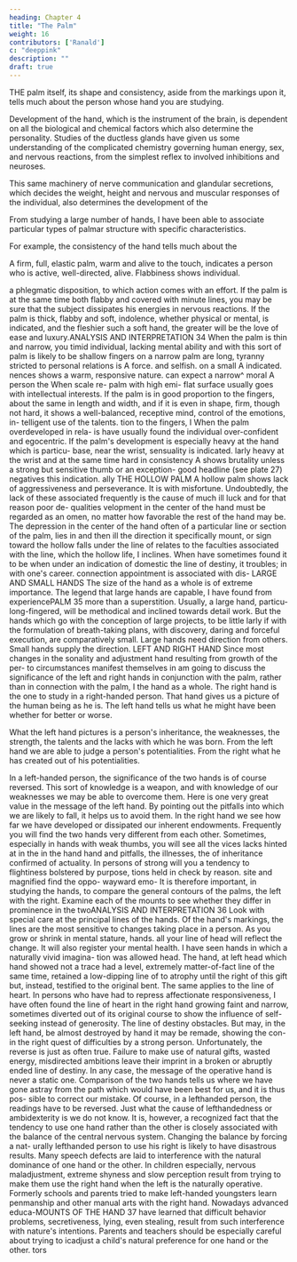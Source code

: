 ```yaml
---
heading: Chapter 4
title: "The Palm"
weight: 16
contributors: ['Ranald']
c: "deeppink"
description: ""
draft: true
---
```



THE palm itself, its shape and consistency, aside from the markings upon it, tells much about the person whose hand you are studying.

Development of the hand, which is the instrument of the brain, is dependent on all the biological and chemical factors which also determine the personality. Studies of the ductless glands have given us some understanding of the complicated chemistry governing human energy, sex, and nervous reactions, from the simplest reflex to involved inhibitions and neuroses.

This same machinery of nerve communication and glandular secretions, which decides the weight, height and nervous and muscular responses of the individual, also determines the development of the

From studying a large number of hands, I have been able to associate particular types of palmar structure with specific characteristics.

For example, the consistency of the hand tells much about the

A firm, full, elastic palm, warm and alive to the touch,
indicates a person who is active, well-directed, alive. Flabbiness shows
individual.

a phlegmatic disposition, to which action comes with an effort. If
the palm is at the same time both flabby and covered with minute
lines, you may be sure that the subject dissipates his energies in
nervous reactions. If the palm is thick, flabby and soft, indolence,
whether physical or mental, is indicated, and the fleshier such a soft
hand, the greater will be the love of ease and luxury.ANALYSIS AND INTERPRETATION
34
When the palm is thin and narrow, you
timid individual, lacking mental ability and
with this sort of palm is likely to be shallow
fingers on a narrow palm are long, tyranny
stricted to personal relations
is
A
force.
and selfish.
on a small
A
indicated.
nences shows a warm, responsive nature.
can expect a narrow^
moral
A
person
the
When
scale
re-
palm with high emi-
flat
surface usually goes
with intellectual interests.
If the palm is in good proportion to the fingers, about the same in
length and width, and if it is even in shape, firm, though not hard, it
shows a well-balanced, receptive mind, control of the emotions, in-
telligent use of the talents.
tion to the fingers, I
When
the
palm
overdeveloped in rela-
is
have usually found the individual over-confident
and
egocentric. If the palm's development is especially heavy at the
hand which is particu-
base, near the wrist, sensuality is indicated.
larly heavy at the wrist and at the same time hard in consistency
A
shows brutality unless a strong but sensitive thumb or an exception-
good headline (see plate 27) negatives this indication.
ally
THE HOLLOW PALM
A hollow palm
shows lack of aggressiveness and perseverance. It is
with misfortune. Undoubtedly, the lack of these
associated
frequently
is
the
cause
of much ill luck and for that reason poor de-
qualities
velopment in the center of the hand must be regarded as an
omen, no matter how favorable the rest of the hand may be.
The
depression in the center of the hand often
of a particular line or section of the palm,
lies in
and then
ill
the direction
it
specifically
mount, or sign toward
the hollow falls under the line of
relates to the faculties associated with the line,
which the hollow
life,
I
inclines.
When
have sometimes found
it
to be
when under
an indication of domestic
the line of destiny, it
troubles;
in
with one's career.
connection
appointment
is
associated with dis-
LARGE AND SMALL HANDS
The
size of the
hand
as a whole
is
of extreme importance.
The
legend that large hands are capable, I have found from experiencePALM
35
more than a superstition. Usually, a large hand, particu-
long-fingered, will be methodical and inclined towards detail
work. But the hands which go with the conception of large projects,
to be little
larly
if
with the formulation of breath-taking plans, with discovery, daring
and forceful execution, are comparatively small. Large hands need
direction from others. Small hands supply the direction.
LEFT AND RIGHT HAND
Since most changes in the
sonality
and adjustment
hand
resulting from
growth of the per-
to circumstances manifest
themselves in
am
going to discuss the significance of the left and right
hands in conjunction with the palm, rather than in connection with
the palm, I
the hand as a whole.
The right hand is the one to study in a right-handed person. That
hand gives us a picture of the human being as he is. The left hand
tells us what he might have been
whether for better or worse. 

What
the left hand pictures is a person's inheritance, the weaknesses, the
strength, the talents and the lacks with which he was born. From
the left hand we are able to judge a person's potentialities. From the
right what he has created out of his potentialities. 

In a left-handed person, the significance of the two hands is of course reversed.
This sort of knowledge is a weapon, and with knowledge of our
weaknesses we may be able to overcome them. Here is one very great
value in the message of the left hand. By pointing out the pitfalls
into which we are likely to fall, it helps us to avoid them.
In the right hand we see how far we have developed or dissipated
our inherent endowments. Frequently you will find the two hands
very different from each other. Sometimes, especially in hands with
weak thumbs, you
will see all the vices
lacks hinted at in the
in the
hand
hand
and
pitfalls,
the illnesses, the
of inheritance confirmed
of actuality. In persons of strong will
you
a tendency to flightiness bolstered by purpose,
tions held in check by reason.
site
and magnified
find the oppo-
wayward emo-
It is therefore important, in studying the hands, to compare the
general contours of the palms, the left with the right. Examine each
of the
mounts
to see
whether they
differ in
prominence
in the
twoANALYSIS AND INTERPRETATION
36
Look with special care at the principal lines of the hands. Of
the hand's markings, the lines are the most sensitive to changes
taking place in a person. As you grow or shrink in mental stature,
hands.
all
your line of head will reflect the change. It will also register your
mental health. I have seen hands in which a naturally vivid imagina-
tion
was allowed
head.
The
hand, at
left
head which
hand showed not a trace
had a level, extremely matter-of-fact line of
the same time, retained a low-dipping line of
to atrophy until the right
of this gift but, instead,
testified to the original bent.
The same
applies to the line of heart. In persons
who have had
to
repress affectionate responsiveness, I have often found the line of
heart in the right hand growing faint and narrow, sometimes diverted
out of
its original
course to show the influence of self-seeking instead
of generosity.
The
line of destiny
obstacles.
But
may, in the left hand, be almost destroyed by
hand it may be remade, showing the con-
in the right
quest of difficulties by a strong person. Unfortunately, the reverse is
just as often true. Failure to make use of natural gifts, wasted energy,
misdirected ambitions leave their imprint in a broken or abruptly
ended
line of destiny.
In any case, the message of the operative hand is never a static
one. Comparison of the two hands tells us where we have gone astray
from the path which would have been best for us, and it is thus pos-
sible to correct
our mistake.
Of
course, in a lefthanded person, the readings have to be reversed.
Just what the cause of lefthandedness or ambidexterity is we do not
know. It is, however, a recognized fact that the tendency to use one
hand rather than the other
is
closely associated with the balance of
the central nervous system. Changing the balance by forcing a nat-
urally lefthanded person to use his right is likely to have disastrous
results.
Many
speech defects are laid to interference with the natural
dominance of one hand or the other.
In children especially, nervous maladjustment, extreme shyness
and slow perception result from trying to make them use the right
hand when the left is the naturally operative. Formerly schools and
parents tried to make left-handed youngsters learn penmanship and
other manual arts with the right hand. Nowadays advanced educa-MOUNTS OF THE HAND
37
have learned that difficult behavior problems, secretiveness, lying,
even stealing, result from such interference with nature's intentions.
Parents and teachers should be especially careful about trying to
icadjust a child's natural preference for one hand or the other.
tors
